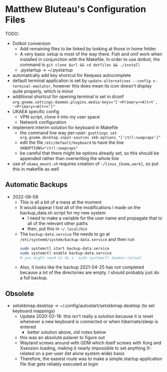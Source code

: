 # Matthew Bluteau's Configuration Files

TODO:

- Dotbot conversion
  - Add remaining files to be linked by looking at those in home folder
  - A very basic setup is most of the way there. Fish and omf work when installed in conjunction
    with the Makefile. In order to use dotbot, the command is `git clone $url && cd dotfiles && ./install`
  - .pystartup -> ~/.pystartup
- automatically add key shortcut for Keepass autocomplete
- default terminal application is set by `update-alternatives --config x-terminal-emulator`, however
  this does mean its icon doesn't display quite properly, which is minor
- additional shortcut for opening terminal is set in dconf
  `org.gnome.settings-daemon.plugins.media-keys="['<Primary><Alt>t', '<Primary><Alt>n']"`
- UKAEA specific config
  - VPN script, clone it into my user space
  - Network configuration
- implement interim solution for keyboard in Makefile
  - the command line way per-user: `gsettings set org.gnome.desktop.input-sources xkb-options "['ctrl:swapcaps']"`
  - edit the file `/etc/default/keyboard` to have the line
    `XKBOPTIONS="ctrl:swapcaps"`
  - be careful that there might be options already set, so this should be
    appended rather than overwriting the whole line
- use of `ukaea_mount.sh` requires creation of `~/linux_{home,work}`, so put
  this in makefile as well

## Automatic Backups

- 2022-08-08
  - This is all a bit of a mess at the moment
  - It would appear I lost all of the modifications I made on the backup_data.sh script for my new system
    - I need to make a variable for the user name and propagate that to all of the relevant other paths
    - then, put this in `~/.local/bin`
  - The `backup-data.service` file needs to go at `/etc/systemd/system/backup-data.service` and then run
    ```bash
    sudo systemctl start backup-data.service
    sudo systemctl enable backup-data.service
    # you might need to do a `sudo systemctl daemon-reload`
    ```
  - Also, it looks like the backup 2021-04-25 has not completed because a lot of
    the directories are empty. I should probably just do a full backup.

## Obsolete

- setxkbmap.desktop -> ~/.config/autostart/setxkbmap.desktop (to set keyboard
  mappings)
  - Update 2020-02-18: this isn't really a solution because it is reset
    whenever a new keyboard is connected or when hibernate/sleep is entered
    - better solution above, old notes below
  - this was an absolute palaver to figure out
  - Wayland screws around with GDM which itself screws with Xorg and Xsession
    loading, making it nearly impossible to set anything X-related on a
    per-user (let alone system wide) basis
  - Therefore, the easiest route was to make a simple startup application file
    that gets reliably executed at login
